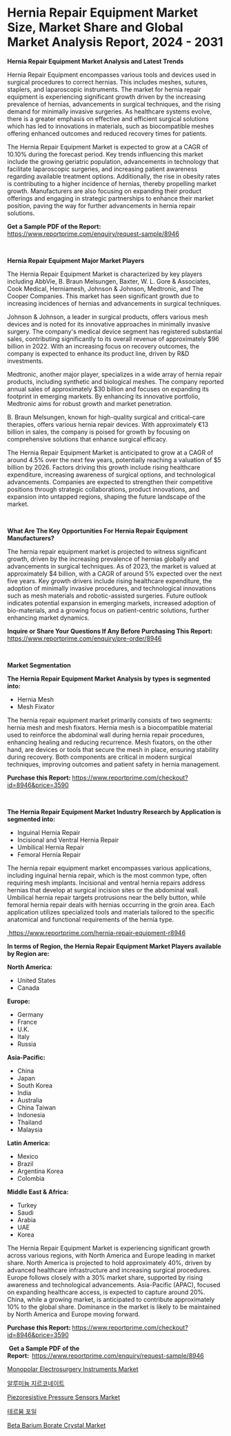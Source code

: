 <p><h1>Hernia Repair Equipment Market Size, Market Share and Global Market Analysis Report, 2024 - 2031</h1></p><p><strong>Hernia Repair Equipment Market Analysis and Latest Trends</strong></p>
<p><p>Hernia Repair Equipment encompasses various tools and devices used in surgical procedures to correct hernias. This includes meshes, sutures, staplers, and laparoscopic instruments. The market for hernia repair equipment is experiencing significant growth driven by the increasing prevalence of hernias, advancements in surgical techniques, and the rising demand for minimally invasive surgeries. As healthcare systems evolve, there is a greater emphasis on effective and efficient surgical solutions which has led to innovations in materials, such as biocompatible meshes offering enhanced outcomes and reduced recovery times for patients.</p><p>The Hernia Repair Equipment Market is expected to grow at a CAGR of 10.10% during the forecast period. Key trends influencing this market include the growing geriatric population, advancements in technology that facilitate laparoscopic surgeries, and increasing patient awareness regarding available treatment options. Additionally, the rise in obesity rates is contributing to a higher incidence of hernias, thereby propelling market growth. Manufacturers are also focusing on expanding their product offerings and engaging in strategic partnerships to enhance their market position, paving the way for further advancements in hernia repair solutions.</p></p>
<p><strong>Get a Sample PDF of the Report:&nbsp;</strong> <a href="https://www.reportprime.com/enquiry/request-sample/8946">https://www.reportprime.com/enquiry/request-sample/8946</a></p>
<p>&nbsp;</p>
<p><strong>Hernia Repair Equipment Major Market Players</strong></p>
<p><p>The Hernia Repair Equipment Market is characterized by key players including AbbVie, B. Braun Melsungen, Baxter, W. L. Gore & Associates, Cook Medical, Herniamesh, Johnson & Johnson, Medtronic, and The Cooper Companies. This market has seen significant growth due to increasing incidences of hernias and advancements in surgical techniques.</p><p>Johnson & Johnson, a leader in surgical products, offers various mesh devices and is noted for its innovative approaches in minimally invasive surgery. The company's medical device segment has registered substantial sales, contributing significantly to its overall revenue of approximately $96 billion in 2022. With an increasing focus on recovery outcomes, the company is expected to enhance its product line, driven by R&D investments.</p><p>Medtronic, another major player, specializes in a wide array of hernia repair products, including synthetic and biological meshes. The company reported annual sales of approximately $30 billion and focuses on expanding its footprint in emerging markets. By enhancing its innovative portfolio, Medtronic aims for robust growth and market penetration.</p><p>B. Braun Melsungen, known for high-quality surgical and critical-care therapies, offers various hernia repair devices. With approximately €13 billion in sales, the company is poised for growth by focusing on comprehensive solutions that enhance surgical efficacy.</p><p>The Hernia Repair Equipment Market is anticipated to grow at a CAGR of around 4.5% over the next few years, potentially reaching a valuation of $5 billion by 2026. Factors driving this growth include rising healthcare expenditure, increasing awareness of surgical options, and technological advancements. Companies are expected to strengthen their competitive positions through strategic collaborations, product innovations, and expansion into untapped regions, shaping the future landscape of the market.</p></p>
<p>&nbsp;</p>
<p><strong>What Are The Key Opportunities For Hernia Repair Equipment Manufacturers?</strong></p>
<p><p>The hernia repair equipment market is projected to witness significant growth, driven by the increasing prevalence of hernias globally and advancements in surgical techniques. As of 2023, the market is valued at approximately $4 billion, with a CAGR of around 5% expected over the next five years. Key growth drivers include rising healthcare expenditure, the adoption of minimally invasive procedures, and technological innovations such as mesh materials and robotic-assisted surgeries. Future outlook indicates potential expansion in emerging markets, increased adoption of bio-materials, and a growing focus on patient-centric solutions, further enhancing market dynamics.</p></p>
<p><strong>Inquire or Share Your Questions If Any Before Purchasing This Report:</strong> <a href="https://www.reportprime.com/enquiry/pre-order/8946">https://www.reportprime.com/enquiry/pre-order/8946</a></p>
<p>&nbsp;</p>
<p><strong>Market Segmentation</strong></p>
<p><strong>The Hernia Repair Equipment Market Analysis by types is segmented into:</strong></p>
<p><ul><li>Hernia Mesh</li><li>Mesh Fixator</li></ul></p>
<p><p>The hernia repair equipment market primarily consists of two segments: hernia mesh and mesh fixators. Hernia mesh is a biocompatible material used to reinforce the abdominal wall during hernia repair procedures, enhancing healing and reducing recurrence. Mesh fixators, on the other hand, are devices or tools that secure the mesh in place, ensuring stability during recovery. Both components are critical in modern surgical techniques, improving outcomes and patient safety in hernia management.</p></p>
<p><strong>Purchase this Report:&nbsp;</strong><a href="https://www.reportprime.com/checkout?id=8946&price=3590">https://www.reportprime.com/checkout?id=8946&price=3590</a></p>
<p>&nbsp;</p>
<p><strong>The Hernia Repair Equipment Market Industry Research by Application is segmented into:</strong></p>
<p><ul><li>Inguinal Hernia Repair</li><li>Incisional and Ventral Hernia Repair</li><li>Umbilical Hernia Repair</li><li>Femoral Hernia Repair</li></ul></p>
<p><p>The hernia repair equipment market encompasses various applications, including inguinal hernia repair, which is the most common type, often requiring mesh implants. Incisional and ventral hernia repairs address hernias that develop at surgical incision sites or the abdominal wall. Umbilical hernia repair targets protrusions near the belly button, while femoral hernia repair deals with hernias occurring in the groin area. Each application utilizes specialized tools and materials tailored to the specific anatomical and functional requirements of the hernia type.</p></p>
<p><a href="https://www.reportprime.com/hernia-repair-equipment-r8946">&nbsp;https://www.reportprime.com/hernia-repair-equipment-r8946</a></p>
<p><strong>In terms of Region, the Hernia Repair Equipment Market Players available by Region are:</strong></p>
<p>
    <p> <strong> North America: </strong>
        <ul>
            <li>United States</li>
            <li>Canada</li>
        </ul>
        </p> 
    <p> <strong> Europe: </strong>
        <ul>
            <li>Germany</li>
            <li>France</li>
            <li>U.K.</li>
            <li>Italy</li>
            <li>Russia</li>
        </ul>
        </p> 
    <p> <strong> Asia-Pacific: </strong>
        <ul>
            <li>China</li>
            <li>Japan</li>
            <li>South Korea</li>
            <li>India</li>
            <li>Australia</li>
            <li>China Taiwan</li>
            <li>Indonesia</li>
            <li>Thailand</li>
            <li>Malaysia</li>
        </ul>
        </p> 
    <p> <strong> Latin America: </strong>
        <ul>
            <li>Mexico</li>
            <li>Brazil</li>
            <li>Argentina Korea</li>
            <li>Colombia</li>
        </ul>
        </p> 
    <p> <strong> Middle East & Africa: </strong>
        <ul>
            <li>Turkey</li>
            <li>Saudi</li>
            <li>Arabia</li>
            <li>UAE</li>
            <li>Korea</li>
        </ul>
    </p>
    </p>
<p><p>The Hernia Repair Equipment Market is experiencing significant growth across various regions, with North America and Europe leading in market share. North America is projected to hold approximately 40%, driven by advanced healthcare infrastructure and increasing surgical procedures. Europe follows closely with a 30% market share, supported by rising awareness and technological advancements. Asia-Pacific (APAC), focused on expanding healthcare access, is expected to capture around 20%. China, while a growing market, is anticipated to contribute approximately 10% to the global share. Dominance in the market is likely to be maintained by North America and Europe moving forward.</p></p>
<p><strong>Purchase this Report: </strong><a href="https://www.reportprime.com/checkout?id=8946&price=3590">https://www.reportprime.com/checkout?id=8946&price=3590</a></p>
<p>&nbsp;<strong>Get a Sample PDF of the Report:&nbsp;&nbsp;</strong><a href="https://www.reportprime.com/enquiry/request-sample/8946">https://www.reportprime.com/enquiry/request-sample/8946</a></p>
<p><strong></strong></p>
<p><p><a href="https://github.com/dfs4ff/Market-Research-Report-List-1/blob/main/monopolar-electrosurgery-instruments-market.md">Monopolar Electrosurgery Instruments Market</a></p><p><a href="https://medium.com/@ejuynpri79/aluminum-zirconate-market-%EC%9D%98-%EA%B8%80%EB%A1%9C%EB%B2%8C-%EC%8B%9C%EC%9E%A5-%EA%B0%9C%EC%9A%94%EB%8A%94-%EC%A0%84-%EC%84%B8%EA%B3%84-%EB%B0%8F-%EC%A3%BC%EC%9A%94-%EC%8B%9C%EC%9E%A5%EC%9D%98-%EC%82%B0%EC%97%85%EC%97%90-%EC%98%81%ED%96%A5%EC%9D%84-%EB%AF%B8%EC%B9%98%EB%8A%94-%EC%A3%BC%EC%9A%94-%ED%8A%B8%EB%A0%8C%EB%93%9C%EC%97%90-%EB%8C%80%ED%95%9C-%EB%8F%85%ED%8A%B9%ED%95%9C-%EA%B4%80%EC%A0%90%EC%9D%84-%EC%A0%9C%EA%B3%B5%ED%95%A9%EB%8B%88%EB%8B%A4-e3fd6c31a01e">알루미늄 지르코네이트</a></p><p><a href="https://medium.com/@felipestehr/the-piezoresistive-pressure-sensors-market-prioritizes-cost-control-and-efficiency-enhancement-81b75c575df5">Piezoresistive Pressure Sensors Market</a></p><p><a href="https://medium.com/@ejuynpri79/terbium-foil-market-%EC%9D%98-%EA%B8%80%EB%A1%9C%EB%B2%8C-%EC%8B%9C%EC%9E%A5-%EA%B0%9C%EC%9A%94%EB%8A%94-%EC%A0%84-%EC%84%B8%EA%B3%84-%EB%B0%8F-%EC%A3%BC%EC%9A%94-%EC%8B%9C%EC%9E%A5%EC%9D%98-%EC%82%B0%EC%97%85%EC%97%90-%EC%98%81%ED%96%A5%EC%9D%84-%EB%AF%B8%EC%B9%98%EB%8A%94-%EC%A3%BC%EC%9A%94-%ED%8A%B8%EB%A0%8C%EB%93%9C%EC%97%90-%EB%8C%80%ED%95%9C-%EB%8F%85%ED%8A%B9%ED%95%9C-%EA%B4%80%EC%A0%90%EC%9D%84-%EC%A0%9C%EA%B3%B5%ED%95%A9%EB%8B%88%EB%8B%A4-258add27e3a1">테르븀 포일</a></p><p><a href="https://www.linkedin.com/pulse/exploring-beta-barium-borate-crystal-market-dynamics-global-lxz2f?trackingId=PY6ICr7FSMOoCGSwGpFC0w%3D%3D">Beta Barium Borate Crystal Market</a></p></p>